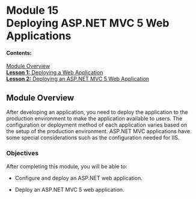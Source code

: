 # Module 15 <br> Deploying ASP.NET MVC 5 Web Applications

#### Contents:

[Module Overview](15-0.md)    
[**Lesson 1:** Deploying a Web Application](15-1.md)    
[**Lesson 2:** Deploying an ASP.NET MVC 5 Web Application](15-2.md)

## Module Overview

After developing an application, you need to deploy the application to the production environment to make the application available to users. The configuration or deployment method of each application varies based on the setup of the production environment. ASP.NET MVC applications have some special considerations such as the configuration needed for IIS.

### Objectives

After completing this module, you will be able to:

- Configure and deploy an ASP.NET web application.

- Deploy an ASP.NET MVC 5 web application.

